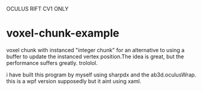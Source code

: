 OCULUS RIFT CV1 ONLY
# voxel-chunk-example
voxel chunk with instanced "integer chunk" for an alternative to using a buffer to update the instanced vertex position.The idea is great, but the performance suffers greatly. trololol.

i have built this program by myself using sharpdx and the ab3d.oculusWrap. this is a wpf version supposedly but it aint using xaml.
